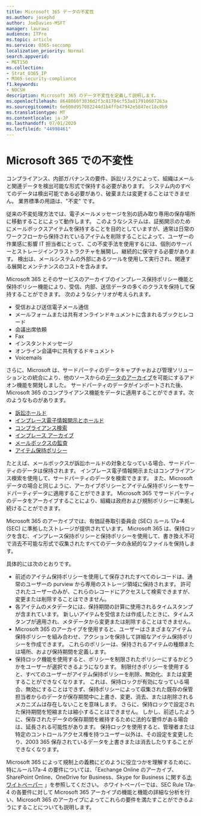 ```yaml
---
title: Microsoft 365 データの不変性
ms.author: josephd
author: JoeDavies-MSFT
manager: laurawi
audience: ITPro
ms.topic: article
ms.service: O365-seccomp
localization_priority: Normal
search.appverid:
- MET150
ms.collection:
- Strat_O365_IP
- M365-security-compliance
f1.keywords:
- NOCSH
description: Microsoft 365 のデータ不変性を定義して説明します。
ms.openlocfilehash: 8648060f3036d2f3c81704cf53a817910607263a
ms.sourcegitcommit: 6e608d957082244d1b4ffb47942e5847ec18c0b9
ms.translationtype: MT
ms.contentlocale: ja-JP
ms.lasthandoff: 07/01/2020
ms.locfileid: "44998461"
---
```

# <a name="immutability-in-microsoft-365"></a>Microsoft 365 での不変性

コンプライアンス、内部ガバナンスの要件、訴訟リスクによって、組織はメールと関連データを検出可能な形式で保持する必要があります。 システム内のすべてのデータは検出可能である必要があり、破棄または変更することはできません。 業界標準の用語は、"不変" です。

従来の不変処理方法では、電子メールメッセージを別の読み取り専用の保存場所に移動することによって動作します。 このようなシステムは、証拠開示のためにメールボックスアイテムを保持することを目的としていますが、通常は日常のワークフローから保持されているアイテムを削除することによって、ユーザーの作業感に影響 IT 担当者にとって、この不変手法を使用するには、個別のサーバーとストレージインフラストラクチャを展開し、継続的に保守する必要があります。 検出は、メールシステムの外部にあるツールを使用して実行され、関連する展開とメンテナンスのコストを含みます。

Microsoft 365 とそのサービスのアーカイブのインプレース保持ポリシー機能と保持ポリシー機能により、受信、内部、送信データの多くのクラスを保持して保持することができます。 次のようなシナリオが考えられます。

- 受信および送信電子メール通信
- メールフォームまたは共有オンラインドキュメントに含まれるブックとレコード
- 会議出席依頼
- Fax
- インスタントメッセージ
- オンライン会議中に共有するドキュメント
- Voicemails

さらに、Microsoft は、サードパーティのデータキャプチャおよび管理ソリューションとの統合により、他のソースからの[データのアーカイブ](https://support.office.com/article/Archiving-third-party-data-in-Office-365-0ce338d5-3666-4a18-86ab-c6910ff408cc)を可能にするアドオン機能を開発しました。 サードパーティのデータがインポートされた後、Microsoft 365 のコンプライアンス機能をデータに適用することができます。次のようなものがあります。

- [訴訟ホールド](https://docs.microsoft.com/microsoft-365/compliance/create-a-litigation-hold)
- [インプレース電子情報開示とホールド](https://docs.microsoft.com/microsoft-365/compliance/manage-legal-investigations)
- [コンプライアンス検索](https://docs.microsoft.com/microsoft-365/compliance/search-for-content)
- [インプレース アーカイブ](https://docs.microsoft.com/microsoft-365/compliance/enable-archive-mailboxes)
- [メールボックスの監査](https://docs.microsoft.com/microsoft-365/compliance/enable-mailbox-auditing)
- [アイテム保持ポリシー](https://docs.microsoft.com/microsoft-365/compliance/retention-policies)

たとえば、メールボックスが訴訟ホールドの対象となっている場合、サードパーティのデータは保持されます。 インプレース電子情報開示またはコンプライアンス検索を使用して、サードパーティのデータを検索できます。 また、Microsoft データの場合と同じように、アーカイブポリシーとアイテム保持ポリシーをサードパーティデータに適用することができます。 Microsoft 365 でサードパーティのデータをアーカイブすることにより、組織は政府および規制ポリシーに準拠し続けることができます。

Microsoft 365 のアーカイブでは、有価証券取引委員会 (SEC) ルール 17a-4 (SEC) に準拠したストレージが提供されています。 Microsoft 365 は、保持ロックを含む、インプレース保持ポリシーと保持ポリシーを使用して、書き換え不可で消去不可能な形式で収集されたすべてのデータの永続的なファイルを保持します。

具体的には次のとおりです。

- 前述のアイテム保持ポリシーを使用して保存されたすべてのレコードは、通常のユーザーの purview から専用のストレージ領域に保持されます。 許可されたユーザーのみが、これらのレコードにアクセスして検索できますが、変更または削除することはできません。
- 各アイテムのメタデータには、保持期間の計算に使用されるタイムスタンプが含まれています。 新しいアイテムを受信または作成したときに、タイムスタンプが適用され、メタデータから変更または削除することはできません。
- Microsoft 365 のアーカイブを使用すると、ユーザーはさまざまなアイテム保持ポリシーを組み合わせ、アクションを保持して詳細なアイテム保持ポリシーを作成できます。 これらのポリシーは、保持されるアイテムの種類または場所、および保持期間を定義します。
- 保持ロック機能を使用すると、ポリシーを制限されたポリシーにするかどうかをユーザーが選択できるようになります。 制限付きポリシーを使用すると、すべてのユーザーがアイテム保持ポリシーを削除、無効化、または変更することができなくなります。 これは、保持ロックが有効になっている場合、無効にすることはできず、保持ポリシーによって収集された既存の保管担当者からのデータが保存期間中に上書き、変更、消去、または削除されるメカニズムは存在しないことを意味します。 さらに、保持ロックで設定された保持期間を短縮または縮小することはできません。 しかし、前述したように、保存されたデータの保存期間を維持するために法的な要件がある場合は、延長される可能性があります。 保持ロックを使用すると、管理者または特定のコントロールアクセス権を持つユーザー以外は、その設定を変更したり、2003 365 保存されているデータを上書きまたは消去したりすることができなくなります。

Microsoft 365 によって規制上の義務にどのように役立つかを理解するために、特にルール17a-4 の要件については、「Exchange Online のアーカイブ、SharePoint Online、OneDrive for Business、Skype for Business に関する[ホワイトペーパー](https://www.microsoft.com/microsoft-365/blog/wp-content/uploads/2015/11/Microsoft-EOA-White-Paper.pdf) 」を参照してください。 ホワイトペーパーでは、SEC Rule 17a-4 の各要件に対して Microsoft 365 アーカイブの機能と機能の詳細な分析を行い、Microsoft 365 のアーカイブによってこれらの要件を満たすことができるようにすることについても説明します。
